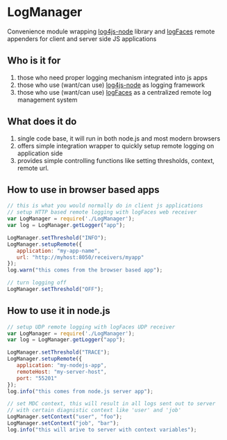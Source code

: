 # LogManager
Convenience module wrapping [log4js-node](https://github.com/nomiddlename/log4js-node) library and [logFaces](http://www.logfaces.com)
remote appenders for client and server side JS applications

## Who is it for
1. those who need proper logging mechanism integrated into js apps
2. those who use (want/can use) [log4js-node](https://github.com/nomiddlename/log4js-node) as logging framework
3. those who use (want/can use) [logFaces](http://www.logfaces.com) as a centralized remote log management system

## What does it do
1. single code base, it will run in both node.js and most modern browsers
2. offers simple integration wrapper to quickly setup remote logging on application side
3. provides simple controlling functions like setting thresholds, context, remote url.

## How to use in browser based apps
```javascript
// this is what you would normally do in client js applications
// setup HTTP based remote logging with logFaces web receiver
var LogManager = require('./LogManager');
var log = LogManager.getLogger("app");

LogManager.setThreshold("INFO");
LogManager.setupRemote({
   application: "my-app-name",
   url: "http://myhost:8050/receivers/myapp"
});
log.warn("this comes from the browser based app");

// turn logging off
LogManager.setThreshold("OFF");
```

## How to use it in node.js
```javascript
// setup UDP remote logging with logFaces UDP receiver
var LogManager = require('./LogManager');
var log = LogManager.getLogger("app");

LogManager.setThreshold("TRACE");
LogManager.setupRemote({
   application: "my-nodejs-app",
   remoteHost: "my-server-host",
   port: "55201"
});
log.info("this comes from node.js server app");

// set MDC context, this will result in all logs sent out to server
// with certain diagnistic context like 'user' and 'job'
LogManager.setContext("user", "foo");
LogManager.setContext("job", "bar");
log.info("this will arive to server with context variables");

```
